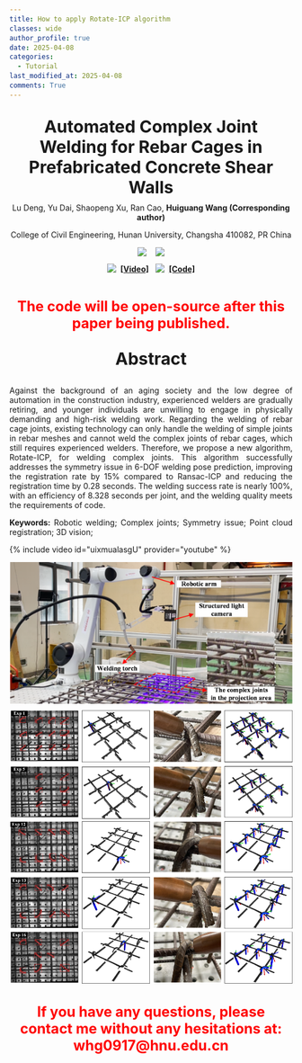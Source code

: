 ```yaml
---
title: How to apply Rotate-ICP algorithm
classes: wide
author_profile: true
date: 2025-04-08
categories: 
  - Tutorial
last_modified_at: 2025-04-08
comments: True
---
```



<div style="text-align: center;">
  <p style="font-size: 30px; font-weight: bold; margin-bottom: 5px;">
    Automated Complex Joint Welding for Rebar Cages in Prefabricated Concrete Shear Walls<br/>
  </p>
  <p style="margin-top: 10px;">Lu Deng, Yu Dai, Shaopeng Xu, Ran Cao, <strong>Huiguang Wang (Corresponding author)</strong></p>
  <p style="margin-top: 10px;">College of Civil Engineering, Hunan University, Changsha 410082, PR China</p>

  <div style="display: flex; justify-content: center; align-items: center; width: 400px; margin: 0 auto;">
    <a href="https://www.hnu.edu.cn/" target="_blank">
      <img src="/web_resources/Hunan_University.svg" style="width: 200px; height: auto; margin-bottom: 10px;" />
    </a>
    &nbsp;&nbsp;&nbsp;&nbsp;
    <a href="https://www.dengteam.com/index.php?m=content&c=index&a=show&catid=70&id=251" target="_blank">
      <img src="/web_resources/dengteam.png" style="width: 200px; height: auto; margin-bottom: 10px;" />
    </a>
  </div>

</div>




<div style="display: flex; justify-content: center; align-items: center;">
  <a href="https://www.youtube.com/watch?v=uixmualasgU"><img src="/web_resources\youtube.svg" style="max-width: 40px; height: auto;" /></a> &nbsp;&nbsp;<a href="https://www.youtube.com/watch?v=uixmualasgU"><strong>[Video]</strong></a>
  &nbsp;&nbsp;&nbsp;
  <a href="https://github.com/huiguangwang"><img src="/web_resources\github.svg" style="max-width: 30px; height: auto;" /></a> &nbsp;&nbsp;<a href="https://github.com/huiguangwang"><strong>[Code]</strong></a>
</div>

<br>

<div style="text-align: center;">
  <p style="color: red; font-size: 25px; font-weight: bold;">
    The code will be open-source after this paper being published.
  </p>
</div>

<div style="text-align: center;">
  <p style="font-size: 30px; font-weight: bold;">
    Abstract
  </p>
</div>

<div style="text-align: justify;">
  <p style="margin-top: 10px;">Against the background of an aging society and the low degree of automation in the construction industry, experienced welders are gradually retiring, and younger individuals are unwilling to engage in physically demanding and high-risk welding work. Regarding the welding of rebar cage joints, existing technology can only handle the welding of simple joints in rebar meshes and cannot weld the complex joints of rebar cages, which still requires experienced welders. Therefore, we propose a new algorithm, Rotate-ICP, for welding complex joints. This algorithm successfully addresses the symmetry issue in 6-DOF welding pose prediction, improving the registration rate by 15% compared to Ransac-ICP and reducing the registration time by 0.28 seconds. The welding success rate is nearly 100%, with an efficiency of 8.328 seconds per joint, and the welding quality meets the requirements of code.
  </p>
  <p><strong>Keywords:</strong> Robotic welding; Complex joints; Symmetry issue; Point cloud registration; 3D vision;
  </p>
</div>

{% include video id="uixmualasgU" provider="youtube" %}




<div style="text-align: justify;">
    <div style="display: flex; justify-content: center; align-items: center; margin: 0 auto;">
      <img src="/web_resources\post\Rotate-ICP\welding.png" style="max-width: 100%; height: auto; margin-bottom: 10px;" />
    </div>
    <div style="display: flex; justify-content: center; align-items: center; margin: 0 auto;">
      <img src="/web_resources\post\Rotate-ICP\welding1.png" style="max-width: 100%; height: auto; margin-bottom: 10px;" />
    </div>
</div>




<div style="text-align: center;">
  <p style="color: red; font-size: 25px; font-weight: bold;">
    If you have any questions, please contact me without any hesitations at: whg0917@hnu.edu.cn
  </p>
</div>


